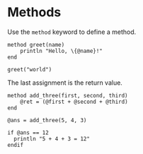 # Methods

Use the `method` keyword to define a method.

```
method greet(name)
    println "Hello, \{@name}!"
end

greet("world")
```

The last assignment is the return value.

```
method add_three(first, second, third)
    @ret = (@first + @second + @third)
end

@ans = add_three(5, 4, 3)

if @ans == 12
  println "5 + 4 + 3 = 12"
endif
```